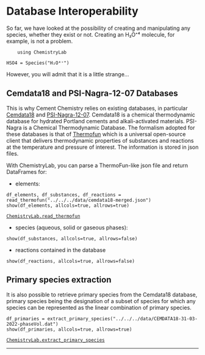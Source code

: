 # Database Interoperability

So far, we have looked at the possibility of creating and manipulating any species, whether they exist or not. Creating an H₂O⁺⁴ molecule, for example, is not a problem.

```@setup database_interoperability
    using ChemistryLab
```

```@example database_interoperability
HSO4 = Species("H₂O⁴⁺")
```

However, you will admit that it is a little strange...

## Cemdata18 and PSI-Nagra-12-07 Databases

This is why Cement Chemistry relies on existing databases, in particular [Cemdata18](https://www.empa.ch/web/s308/thermodynamic-data) and [PSI-Nagra-12-07](https://www.psi.ch/en/les/thermodynamic-databases). Cemdata18 is a chemical thermodynamic database for hydrated Portland cements and alkali-activated materials. PSI-Nagra is a Chemical Thermodynamic Database. The formalism adopted for these databases is that of [Thermofun](https://thermohub.org/thermofun/thermofun/) which is a universal open-source client that delivers thermodynamic properties of substances and reactions at the temperature and pressure of interest. The information is stored in json files.

With ChemistryLab, you can parse a ThermoFun-like json file and return DataFrames for:

- elements:

```@example database_interoperability
df_elements, df_substances, df_reactions = read_thermofun("../../../data/cemdata18-merged.json")
show(df_elements, allcols=true, allrows=true)
```
[`ChemistryLab.read_thermofun`](@ref)

- species (aqueous, solid or gaseous phases):

```@example database_interoperability
show(df_substances, allcols=true, allrows=false)
```

- reactions contained in the database
```@example database_interoperability
show(df_reactions, allcols=true, allrows=false)
```

## Primary species extraction

It is also possible to retrieve primary species from the Cemdata18 database, primary species being the designation of a subset of species for which any species can be represented as the linear combination of primary species.

```@example database_interoperability
df_primaries = extract_primary_species("../../../data/CEMDATA18-31-03-2022-phaseVol.dat")
show(df_primaries, allcols=true, allrows=true)
```
[`ChemistryLab.extract_primary_species`](@ref)

---

